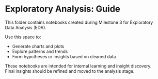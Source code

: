 # Exploratory Analysis: Guide

This folder contains notebooks created during Milestone 3 for Exploratory Data Analysis (EDA).

Use this space to:
- Generate charts and plots
- Explore patterns and trends
- Form hypotheses or insights based on cleaned data

These notebooks are intended for internal learning and insight discovery. Final insights should be refined and moved to the analysis stage.
